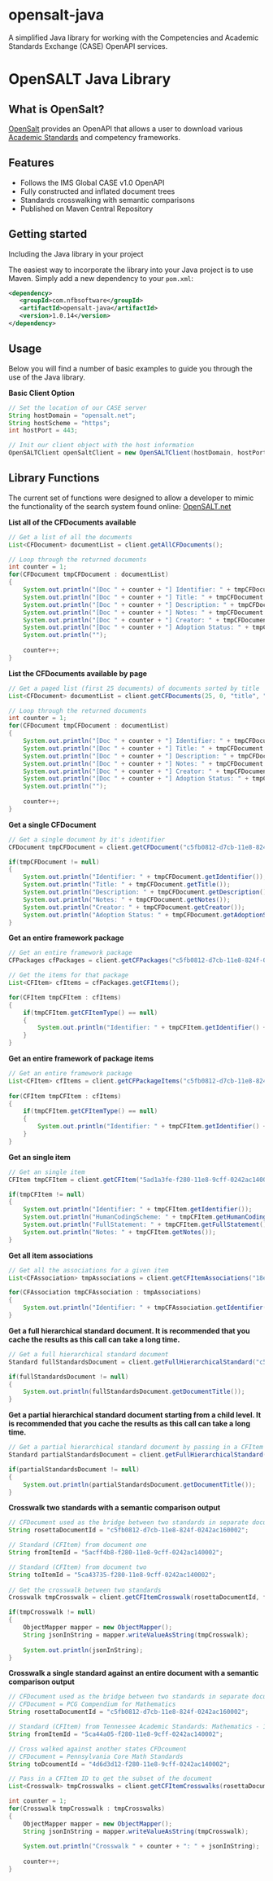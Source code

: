 # opensalt-java
A simplified Java library for working with the Competencies and Academic Standards Exchange (CASE) OpenAPI  services.

# OpenSALT Java Library

## What is OpenSalt?

[OpenSalt](https://opensalt.net/api/doc/) provides an OpenAPI that allows a user to download various [Academic Standards](https://opensalt.net/cfdoc/) and competency frameworks.

Features
--------

  * Follows the IMS Global CASE v1.0 OpenAPI
  * Fully constructed and inflated document trees
  * Standards crosswalking with semantic comparisons
  * Published on Maven Central Repository

Getting started
---------------
Including the Java library in your project

The easiest way to incorporate the library into your Java project is to use Maven. Simply add a new dependency to your `pom.xml`:

```xml
<dependency>
   <groupId>com.nfbsoftware</groupId>
   <artifactId>opensalt-java</artifactId>
   <version>1.0.14</version>
</dependency>
```
Usage
-----
Below you will find a number of basic examples to guide you through the use of the Java library.

**Basic Client Option**

```java
// Set the location of our CASE server
String hostDomain = "opensalt.net";
String hostScheme = "https";
int hostPort = 443;

// Init our client object with the host information
OpenSALTClient openSaltClient = new OpenSALTClient(hostDomain, hostPort, hostScheme);
```
Library Functions
-----
The current set of functions were designed to allow a developer to mimic the functionality of the search system found online: [OpenSALT.net](https://opensalt.net/api/doc)

**List all of the CFDocuments available**

```java	
// Get a list of all the documents
List<CFDocument> documentList = client.getAllCFDocuments();

// Loop through the returned documents
int counter = 1;
for(CFDocument tmpCFDocument : documentList)
{
    System.out.println("[Doc " + counter + "] Identifier: " + tmpCFDocument.getIdentifier());
    System.out.println("[Doc " + counter + "] Title: " + tmpCFDocument.getTitle());
    System.out.println("[Doc " + counter + "] Description: " + tmpCFDocument.getDescription());
    System.out.println("[Doc " + counter + "] Notes: " + tmpCFDocument.getNotes());
    System.out.println("[Doc " + counter + "] Creator: " + tmpCFDocument.getCreator());
    System.out.println("[Doc " + counter + "] Adoption Status: " + tmpCFDocument.getAdoptionStatus());
    System.out.println("");
    
    counter++;
}
```

**List the CFDocuments available by page**

```java	
// Get a paged list (first 25 documents) of documents sorted by title
List<CFDocument> documentList = client.getCFDocuments(25, 0, "title", "desc");

// Loop through the returned documents
int counter = 1;
for(CFDocument tmpCFDocument : documentList)
{
    System.out.println("[Doc " + counter + "] Identifier: " + tmpCFDocument.getIdentifier());
    System.out.println("[Doc " + counter + "] Title: " + tmpCFDocument.getTitle());
    System.out.println("[Doc " + counter + "] Description: " + tmpCFDocument.getDescription());
    System.out.println("[Doc " + counter + "] Notes: " + tmpCFDocument.getNotes());
    System.out.println("[Doc " + counter + "] Creator: " + tmpCFDocument.getCreator());
    System.out.println("[Doc " + counter + "] Adoption Status: " + tmpCFDocument.getAdoptionStatus());
    System.out.println("");
    
    counter++;
}
```

**Get a single CFDocument**

```java	
// Get a single document by it's identifier
CFDocument tmpCFDocument = client.getCFDocument("c5fb0812-d7cb-11e8-824f-0242ac160002");

if(tmpCFDocument != null)
{
    System.out.println("Identifier: " + tmpCFDocument.getIdentifier());
    System.out.println("Title: " + tmpCFDocument.getTitle());
    System.out.println("Description: " + tmpCFDocument.getDescription());
    System.out.println("Notes: " + tmpCFDocument.getNotes());
    System.out.println("Creator: " + tmpCFDocument.getCreator());
    System.out.println("Adoption Status: " + tmpCFDocument.getAdoptionStatus());
}
```

**Get an entire framework package**

```java	
// Get an entire framework package
CFPackages cfPackages = client.getCFPackages("c5fb0812-d7cb-11e8-824f-0242ac160002");

// Get the items for that package
List<CFItem> cfItems = cfPackages.getCFItems();

for(CFItem tmpCFItem : cfItems)
{
    if(tmpCFItem.getCFItemType() == null)
    {
        System.out.println("Identifier: " + tmpCFItem.getIdentifier() + " [" + tmpCFItem.getCFItemType() + "] " + tmpCFItem.getFullStatement());
    }
}
```

**Get an entire framework of package items**

```java	
// Get an entire framework package
List<CFItem> cfItems = client.getCFPackageItems("c5fb0812-d7cb-11e8-824f-0242ac160002");
            
for(CFItem tmpCFItem : cfItems)
{
    if(tmpCFItem.getCFItemType() == null)
    {
        System.out.println("Identifier: " + tmpCFItem.getIdentifier() + " [" + tmpCFItem.getCFItemType() + "] " + tmpCFItem.getFullStatement());
    }
}
```

**Get an single item**

```java	
// Get an single item
CFItem tmpCFItem = client.getCFItem("5ad1a3fe-f280-11e8-9cff-0242ac140002");

if(tmpCFItem != null)
{
    System.out.println("Identifier: " + tmpCFItem.getIdentifier());
    System.out.println("HumanCodingScheme: " + tmpCFItem.getHumanCodingScheme());
    System.out.println("FullStatement: " + tmpCFItem.getFullStatement());
    System.out.println("Notes: " + tmpCFItem.getNotes());
}
```

**Get all item associations**

```java	
// Get all the associations for a given item
List<CFAssociation> tmpAssociations = client.getCFItemAssociations("18eff32c-d7cc-11e8-824f-0242ac160002");

for(CFAssociation tmpCFAssociation : tmpAssociations)
{
    System.out.println("Identifier: " + tmpCFAssociation.getIdentifier());
}
```

**Get a full hierarchical standard document.  It is recommended that you cache the results as this call can take a long time.**

```java	
// Get a full hierarchical standard document
Standard fullStandardsDocument = client.getFullHierarchicalStandard("c5fb0812-d7cb-11e8-824f-0242ac160002");

if(fullStandardsDocument != null)
{
    System.out.println(fullStandardsDocument.getDocumentTitle());
}
```

**Get a partial hierarchical standard document starting from a child level.  It is recommended that you cache the results as this call can take a long time.**

```java	
// Get a partial hierarchical standard document by passing in a CFItem identifier
Standard partialStandardsDocument = client.getFullHierarchicalStandard("5ad17357-f280-11e8-9cff-0242ac140002");

if(partialStandardsDocument != null)
{
    System.out.println(partialStandardsDocument.getDocumentTitle());
}
```

**Crosswalk two standards with a semantic comparison output**

```java	
// CFDocument used as the bridge between two standards in separate documents.
String rosettaDocumentId = "c5fb0812-d7cb-11e8-824f-0242ac160002";

// Standard (CFItem) from document one
String fromItemId = "5acff4b8-f280-11e8-9cff-0242ac140002";

// Standard (CFItem) from document two
String toItemId = "5ca43735-f280-11e8-9cff-0242ac140002";
            
// Get the crosswalk between two standards
Crosswalk tmpCrosswalk = client.getCFItemCrosswalk(rosettaDocumentId, fromItemId, toItemId);

if(tmpCrosswalk != null)
{
    ObjectMapper mapper = new ObjectMapper();
    String jsonInString = mapper.writeValueAsString(tmpCrosswalk);
    
    System.out.println(jsonInString);
}
```

**Crosswalk a single standard against an entire document with a semantic comparison output**

```java	
// CFDocument used as the bridge between two standards in separate documents.
// CFDocument = PCG Compendium for Mathematics
String rosettaDocumentId = "c5fb0812-d7cb-11e8-824f-0242ac160002";

// Standard (CFItem) from Tennessee Academic Standards: Mathematics - 1.OA.A.1
String fromItemId = "5ca44a05-f280-11e8-9cff-0242ac140002";

// Cross walked against another states CFDcoument
// CFDocument = Pennsylvania Core Math Standards
String toDcoumentId = "4d6d3d12-f280-11e8-9cff-0242ac140002";

// Pass in a CFItem ID to get the subset of the document
List<Crosswalk> tmpCrosswalks = client.getCFItemCrosswalks(rosettaDocumentId, fromItemId, toDcoumentId);

int counter = 1;
for(Crosswalk tmpCrosswalk : tmpCrosswalks)
{
    ObjectMapper mapper = new ObjectMapper();
    String jsonInString = mapper.writeValueAsString(tmpCrosswalk);
    
    System.out.println("Crosswalk " + counter + ": " + jsonInString);
    
    counter++;
}
```
